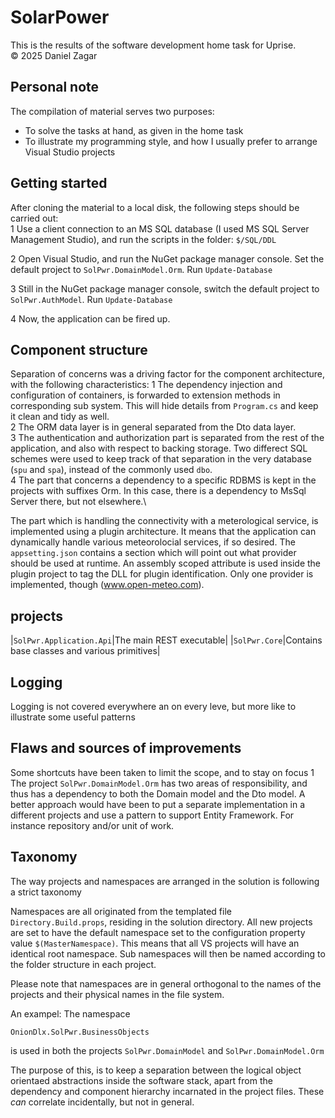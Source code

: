 # SolarPower

This is the results of the software development home task for Uprise.\
&copy; 2025 Daniel Zagar

## Personal note

The compilation of material serves two purposes:
* To solve the tasks at hand, as given in the home task
* To illustrate my programming style, and how I usually prefer to arrange Visual Studio projects

## Getting started

After cloning the material to a local disk, the following steps should be carried out:  
1 Use a client connection to an MS SQL database (I used MS SQL Server Management Studio), and run the scripts in the folder: `$/SQL/DDL`  

2 Open Visual Studio, and run the NuGet package manager console. Set the default project to `SolPwr.DomainModel.Orm`. Run `Update-Database`  

3 Still in the NuGet package manager console, switch the default project to `SolPwr.AuthModel`. Run `Update-Database`  

4 Now, the application can be fired up. 

## Component structure

Separation of concerns was a driving factor for the component architecture, with the following characteristics: 
1 The dependency injection and configuration of containers, is forwarded to extension methods in corresponding sub system. This will hide details from `Program.cs` and keep it clean and tidy as well.\
2 The ORM data layer is in general separated from the Dto data layer. \
3 The authentication and authorization part is separated from the rest of the application, and also with respect to backing storage. Two differect SQL schemes were used to keep track of that separation in the very database (`spu` and `spa`), instead of the commonly used `dbo`.\
4 The part that concerns a dependency to a specific RDBMS is kept in the projects with suffixes Orm. In this case, there is a dependency to MsSql Server there, but not elsewhere.\

The part which is handling the connectivity with a meterological service, is implemented using a plugin architecture. It means that the application can dynamically handle various meteorolocial services, if so desired. The `appsetting.json` contains a section which will point out what provider should be used at runtime. An assembly scoped attribute is used inside the plugin project to tag the DLL for plugin identification. Only one provider is implemented, though (www.open-meteo.com).

## projects

|`SolPwr.Application.Api`|The main REST executable|
|`SolPwr.Core`|Contains base classes and various primitives|


## Logging

Logging is not covered everywhere an on every leve, but more like to illustrate some useful patterns

## Flaws and sources of improvements

Some shortcuts have been taken to limit the scope, and to stay on focus
1 The project `SolPwr.DomainModel.Orm` has two areas of responsibility, and thus has a dependency to both the Domain model and the Dto model. A better approach would have been to put a separate implementation in a different projects and use a pattern to support Entity Framework. For instance repository and/or unit of work.

## Taxonomy

The way projects and namespaces are arranged in the solution is following a strict taxonomy

Namespaces are all originated from the templated file `Directory.Build.props`, residing in the solution directory. All new projects are set to have the default namespace set to the configuration property value `$(MasterNamespace)`. This means that all VS projects will have an identical root namespace. Sub namespaces will then be named according to the folder structure in each project.

Please note that namespaces are in general orthogonal to the names of the projects and their physical names in the file system.

An exampel: The namespace

`OnionDlx.SolPwr.BusinessObjects`

is used in both the projects `SolPwr.DomainModel` and `SolPwr.DomainModel.Orm` 

The purpose of this, is to keep a separation between the logical object orientaed abstractions inside the software stack, apart from the dependency and component hierarchy incarnated in the project files. These _can_ correlate incidentally, but not in general.

